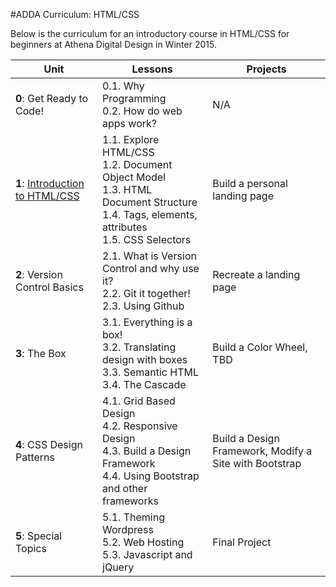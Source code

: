 #ADDA Curriculum: HTML/CSS

Below is the curriculum for an introductory course in HTML/CSS for beginners at Athena Digital Design in Winter 2015.


| Unit          | Lessons     | Projects |
| ------------- |-------------|----------|
| **0**: Get Ready to Code!  | 0.1. Why Programming <br>0.2. How do web apps work? | N/A |
| **1**: [Introduction to HTML/CSS](https://github.com/opebukola/ADDACurriculum/blob/master/units/1-introhtmlcss.md)  | 1.1. Explore HTML/CSS <br>1.2. Document Object Model <br> 1.3. HTML Document Structure <br> 1.4. Tags, elements, attributes <br> 1.5. CSS Selectors | Build a personal landing page |
| **2**: Version Control Basics  | 2.1. What is Version Control and why use it? <br>2.2. Git it together! <br> 2.3. Using Github | Recreate a landing page|
| **3**: The Box  | 3.1. Everything is a box! <br>3.2. Translating design with boxes <br> 3.3. Semantic HTML <br> 3.4. The Cascade | Build a Color Wheel, TBD |
| **4**: CSS Design Patterns  | 4.1. Grid Based Design <br>4.2. Responsive Design <br> 4.3. Build a Design Framework <br> 4.4. Using Bootstrap and other frameworks | Build a Design Framework, Modify a Site with Bootstrap |
| **5**: Special Topics  | 5.1. Theming Wordpress <br>5.2. Web Hosting <br> 5.3. Javascript and jQuery | Final Project |

 
